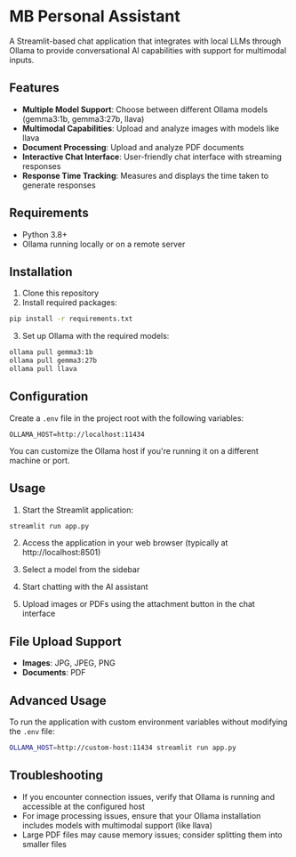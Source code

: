 # MB Personal Assistant

A Streamlit-based chat application that integrates with local LLMs through Ollama to provide conversational AI capabilities with support for multimodal inputs.

## Features

- **Multiple Model Support**: Choose between different Ollama models (gemma3:1b, gemma3:27b, llava)
- **Multimodal Capabilities**: Upload and analyze images with models like llava
- **Document Processing**: Upload and analyze PDF documents
- **Interactive Chat Interface**: User-friendly chat interface with streaming responses
- **Response Time Tracking**: Measures and displays the time taken to generate responses

## Requirements

- Python 3.8+
- Ollama running locally or on a remote server

## Installation

1. Clone this repository
2. Install required packages:

```bash
pip install -r requirements.txt
```

3. Set up Ollama with the required models:

```bash
ollama pull gemma3:1b
ollama pull gemma3:27b
ollama pull llava
```

## Configuration

Create a `.env` file in the project root with the following variables:

```
OLLAMA_HOST=http://localhost:11434
```

You can customize the Ollama host if you're running it on a different machine or port.

## Usage

1. Start the Streamlit application:

```bash
streamlit run app.py
```

2. Access the application in your web browser (typically at http://localhost:8501)

3. Select a model from the sidebar

4. Start chatting with the AI assistant

5. Upload images or PDFs using the attachment button in the chat interface

## File Upload Support

- **Images**: JPG, JPEG, PNG
- **Documents**: PDF

## Advanced Usage

To run the application with custom environment variables without modifying the `.env` file:

```bash
OLLAMA_HOST=http://custom-host:11434 streamlit run app.py
```

## Troubleshooting

- If you encounter connection issues, verify that Ollama is running and accessible at the configured host
- For image processing issues, ensure that your Ollama installation includes models with multimodal support (like llava)
- Large PDF files may cause memory issues; consider splitting them into smaller files
